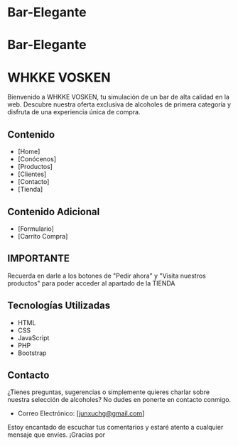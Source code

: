 # Bar-Elegante
# Bar-Elegante
# WHKKE VOSKEN

Bienvenido a WHKKE VOSKEN, tu simulación de un bar de alta calidad en la web. Descubre nuestra oferta exclusiva de alcoholes de primera categoría y disfruta de una experiencia única de compra.

## Contenido

- [Home]
- [Conócenos]
- [Productos]
- [Clientes]
- [Contacto]
- [Tienda]

## Contenido Adicional 
  - [Formulario]
  - [Carrito Compra]
    
## IMPORTANTE

Recuerda en darle a los botones de "Pedir ahora" y "Visita nuestros productos" para poder acceder al apartado de la TIENDA

## Tecnologías Utilizadas

- HTML
- CSS
- JavaScript
- PHP
- Bootstrap
  
## Contacto

¿Tienes preguntas, sugerencias o simplemente quieres charlar sobre nuestra selección de alcoholes? No dudes en ponerte en contacto conmigo.

- Correo Electrónico: [junxuchg@gmail.com]

Estoy encantado de escuchar tus comentarios y estaré atento a cualquier mensaje que envíes. ¡Gracias por 
